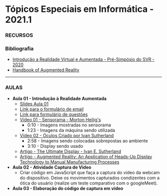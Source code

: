 # Tópicos Especiais em Informática - 2021.1

### RECURSOS

### Bibliografia
* [Introdução a Realidade Virtual e Aumentada - Pré-Simpósio do SVR - 2020](https://github.com/kennedyaraujo/ifc/blob/main/tei2/bibliografia-realidade-aumentada/Introdu%C3%A7%C3%A3o%20a%20Realidade%20Virtual%20e%20Aumentada%20-%20Pr%C3%A9-Simp%C3%B3sio%20do%20SVR%20-%202020.pdf)
* [Handbook of Augmented Reality](https://books.google.com.br/books?hl=pt-BR&lr=&id=fG8JUdrScsYC&oi=fnd&pg=PR3&dq=%22augmented+reality%22&ots=ifz6QyTaYy&sig=eeWcHKNNXli2ZI4yu_S74s__gT0#v=onepage&q&f=false)

---

### AULAS
* **Aula 01 - Introdução à Realidade Aumentada**
    * [Slides Aula 01](https://github.com/kennedyaraujo/ifc/blob/main/tei2/slides/aula-01-introducao-ra.pdf)
    * [Link para o formulário de email](https://forms.gle/aYcPWFtXARxzftyz6)
    * [Link para formulário de questões](https://forms.gle/D6zWXdYWBpPkYUPT9)    
    * [Vídeo 01 - Sensorama - Morton Heilig's](https://www.youtube.com/watch?v=vSINEBZNCks)
        * 0:10 - Imagens mostradas no sensorama
        * 1:23 - Imagens da máquina sendo utilizada 
    * [Vídeo 02 - Óculos Criado por Ivan Sutherland](https://www.youtube.com/watch?v=AFqXGxKsM3w)
        * 2:58 - Imagens sendo colocadas sobrepostas ao ambiente
        * 3:10 - Display sendo usado
    * [Artigo - The Ultimate Display -  Ivan E. Sutherland](https://github.com/kennedyaraujo/ifc/blob/main/tei2/bibliografia-realidade-aumentada/The%20ultimate%20display%20-%20Ivan%20E%20Sutherland.pdf)
    * [Artigo - Augmented Reality: An Application of Heads-Up Display Technology to Manual Manufacturing Processes](https://github.com/kennedyaraujo/ifc/blob/main/tei2/bibliografia-realidade-aumentada/Augmented%20Reality%20-%20An%20Application%20of%20Heads-Up%20Display%20Technology%20to%20Manual%20-%20Thomas%20C%20David%20M.pdf)
    <!-- * [Vídeo - Aula 01](https://www.youtube.com/watch?v=qjKx1nFbmZ8) <br/>
    <a href="https://youtu.be/qjKx1nFbmZ8"> <img src="https://img.youtube.com/vi/qjKx1nFbmZ8/maxresdefault.jpg" width="200"></a> -->
* **Aula 02 - Atividade Captura de Vídeo**
    * Criar código em JavaScript que faça a captura do vídeo da webcam do dispositivo. Deixe os movimentos  capturados condizentes com a ótica do usuário (realize um teste comparativo com o googleMeet).
* **Aula 03 - Elaboração do código de captura em vídeo**
    <!-- * [Vídeo - Aula 03](https://www.youtube.com/watch?v=mhQ5WInfM5w) <br/>
    <a href="https://www.youtube.com/watch?v=mhQ5WInfM5w"> <img src="https://img.youtube.com/vi/mhQ5WInfM5w/maxresdefault.jpg" width="200"></a> -->
<!-- * **Aula 04 - Atividade Criação de mapa de movimento**
    * O aluno deverá fazer a subtração entre duas imagens e mostrar o resultado, chamado de mapa de movimento, para o usuário em tempo real.
    * Recomendo partir do [código de captura do vídeo](https://github.com/kennedyaraujo/ifc/blob/main/tei2/code/aula02-captura-webcam.html) disponibilizado
    * [Descritivo técnica de mapeamento de movimento](https://1drv.ms/b/s!Ak5zz-HWFx2ulLMX2KIXAnHqfmEFQA?e=3Fcx03) 
**Aula 05 - Atividade SnapShot**
    * Você deve construir com base no código da aula passada, um botão que ao ser clicado captura um snapshot da webcam do usuário, e salva no canvas ao lado. Deve ser criado também um botão de download que possibilite ao usuário baixar aquela imagem.
* **Aula 06 - Atividade Criação de mapa de movimento**
* **Aula 07 - Criação de mapa de movimento de forma colaborativa** -->
